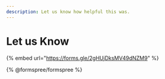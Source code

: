 ```yaml
---
description: Let us know how helpful this was.
---
```


# Let us Know

{% embed url="https://forms.gle/2gHUjDksMV49dNZM9" %}

{% @formspree/formspree %}

